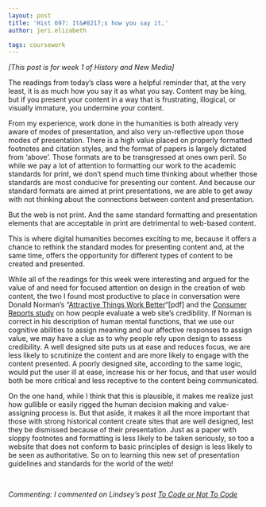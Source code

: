 ```yaml
---
layout: post
title: 'Hist 697: It&#8217;s how you say it.'
author: jeri.elizabeth

tags: coursework
---
```

*[This post is for week 1 of History and New Media]*

The readings from today&#8217;s class were a helpful reminder that, at the very least, it is as much how you say it as what you say. Content may be king, but if you present your content in a way that is frustrating, illogical, or visually immature, you undermine your content.

From my experience, work done in the humanities is both already very aware of modes of presentation, and also very un-reflective upon those modes of presentation. There is a high value placed on properly formatted footnotes and citation styles, and the format of papers is largely dictated from &#8216;above&#8217;. Those formats are to be transgressed at ones own peril. So while we pay a lot of attention to formatting our work to the academic standards for print, we don&#8217;t spend much time thinking about whether those standards are most conducive for presenting our content. And because our standard formats are aimed at print presentations, we are able to get away with not thinking about the connections between content and presentation.

But the web is not print. And the same standard formatting and presentation elements that are acceptable in print are detrimental to web-based content.

This is where digital humanities becomes exciting to me, because it offers a chance to rethink the standard modes for presenting content and, at the same time, offers the opportunity for different types of content to be created and presented.

While all of the readings for this week were interesting and argued for the value of and need for focused attention on design in the creation of web content, the two I found most productive to place in conversation were Donald Norman&#8217;s &#8220;[Attractive Things Work Better][1]&#8220;[pdf] and the [Consumer Reports study][2] on how people evaluate a web site&#8217;s credibility. If Norman is correct in his description of human mental functions, that we use our cognitive abilities to assign meaning and our affective responses to assign value, we may have a clue as to why people rely upon design to assess credibility. A well designed site puts us at ease and reduces focus, we are less likely to scrutinize the content and are more likely to engage with the content presented. A poorly designed site, according to the same logic, would put the user ill at ease, increase his or her focus, and that user would both be more critical and less receptive to the content being communicated.

On the one hand, while I think that this is plausible, it makes me realize just how gullible or easily rigged the human decision making and value-assigning process is. But that aside, it makes it all the more important that those with strong historical content create sites that are well designed, lest they be dismissed because of their presentation. Just as a paper with sloppy footnotes and formatting is less likely to be taken seriously, so too a website that does not conform to basic principles of design is less likely to be seen as authoritative. So on to learning this new set of presentation guidelines and standards for the world of the web!

&nbsp;

*Commenting: I commented on Lindsey&#8217;s post [To Code or Not To Code][3]*

 [1]: http://www.jnd.org/ED_Draft/CH01.pdf
 [2]: www.consumerwebwatch.org/dynamic/web-credibility-reports-evaluate-abstract.cfm
 [3]: iprefertobecalledahacker.wordpress.com/2012/01/30/to-code-or-not-to-code

